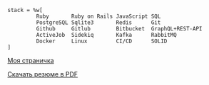```
stack = %w[
         Ruby       Ruby on Rails JavaScript SQL             
         PostgreSQL Sqlite3       Redis      Git             
         Github     Gitlub        Bitbucket  GraphQL+REST-API
         ActiveJob  Sidekiq       Kafka      RabbitMQ        
         Docker     Linux         CI/CD      SOLID           
]

```

[Моя страничка](https://ivangaevskiy.github.io/resume/)

[Скачать резюме в PDF](https://ivangaevskiy.github.io/resume/pdf_rus2.pdf)
